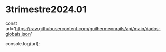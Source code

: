 # 3trimestre2024.01
const url='https://raw.githubusercontent.com/guilhermeonrails/api/main/dados-globais.json'

console.log(url);